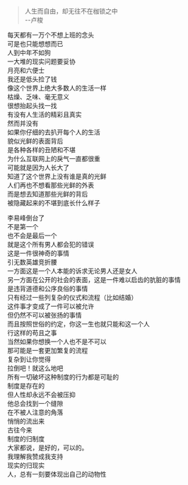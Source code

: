 > 人生而自由，却无往不在枷锁之中  
> --卢梭

每天都有一万个不想上班的念头  
可是也只能想想而已  
人到中年不如狗  
一大堆的现实问题要妥协  
月亮和六便士  
我还是低头捡了钱  
像这个世界上绝大多数人的生活一样  
枯燥、乏味、毫无意义  
很想抬起头找一找  
有没有人生活的精彩且真实  
然而并没有  
如果你仔细的去扒开每个人的生活  
貌似光鲜的表面背后  
是各种各样的丑陋和不堪  
为什么互联网上的戾气一直都很重  
可能就是因为人长大了  
知道了这个世界上没有谁是真的光鲜  
人们再也不想看那些光鲜的外表  
而是想去知道那些光鲜的背后  
被隐藏起来的不堪到底长什么样子  

李易峰倒台了  
不是第一个  
也不会是最后一个  
就是这个所有男人都会犯的错误  
这是一件很神奇的事情  
引无数英雄竞折腰  
一方面这是一个人本能的诉求无论男人还是女人  
另一方面在公开的社会的表面，这是一件难以启齿的肮脏的事情  
是违背道德和公序良俗的事情  
只有经过一些列复杂的仪式和流程（比如结婚）  
这件事才变成了一件可以被允许  
但仍然不可以被张扬的事情  
而且按照世俗的约定，你这一生也就只能和这一个人  
行这样的苟且之事  
当然如果你想换一个人也不是不可以  
那可能是一套更加繁复的流程  
复杂到让你觉得  
拉倒吧！就这么地吧  
所有一切破坏这种制度的行为都是可耻的  
制度是存在的  
但人性却永远不会被压抑  
他总会找到一个缝隙  
在不被人注意的角落  
悄悄的流出来  
古往今来  
制度的归制度  
大家都说，是好的，可以的。  
我理解我赞成我支持  
现实的归现实  
人，总有一刻要体现出自己的动物性  

